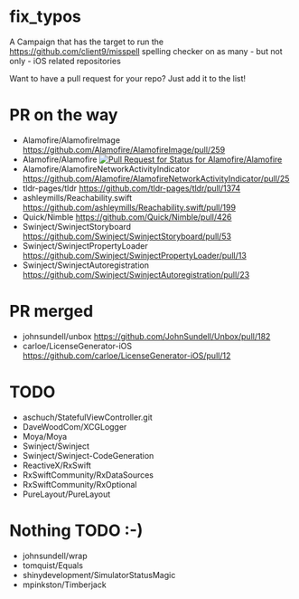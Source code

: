 # fix_typos
A Campaign that has the target to run the https://github.com/client9/misspell spelling checker on as many - but not only - iOS related repositories

Want to have a pull request for your repo? Just add it to the list!

# PR on the way
- Alamofire/AlamofireImage https://github.com/Alamofire/AlamofireImage/pull/259
- Alamofire/Alamofire [![Pull Request for Status for Alamofire/Alamofire](https://github-shields.com/github/Alamofire/Alamofire/pull/2104)](https://github.com/Alamofire/Alamofire/pull/2104)
- Alamofire/AlamofireNetworkActivityIndicator https://github.com/Alamofire/AlamofireNetworkActivityIndicator/pull/25
- tldr-pages/tldr https://github.com/tldr-pages/tldr/pull/1374
- ashleymills/Reachability.swift https://github.com/ashleymills/Reachability.swift/pull/199
- Quick/Nimble https://github.com/Quick/Nimble/pull/426
- Swinject/SwinjectStoryboard https://github.com/Swinject/SwinjectStoryboard/pull/53
- Swinject/SwinjectPropertyLoader https://github.com/Swinject/SwinjectPropertyLoader/pull/13
- Swinject/SwinjectAutoregistration https://github.com/Swinject/SwinjectAutoregistration/pull/23

# PR merged
- johnsundell/unbox https://github.com/JohnSundell/Unbox/pull/182
- carloe/LicenseGenerator-iOS https://github.com/carloe/LicenseGenerator-iOS/pull/12

# TODO
- aschuch/StatefulViewController.git
- DaveWoodCom/XCGLogger
- Moya/Moya
- Swinject/Swinject
- Swinject/Swinject-CodeGeneration
- ReactiveX/RxSwift
- RxSwiftCommunity/RxDataSources
- RxSwiftCommunity/RxOptional
- PureLayout/PureLayout

# Nothing TODO :-)
- johnsundell/wrap
- tomquist/Equals
- shinydevelopment/SimulatorStatusMagic
- mpinkston/Timberjack
